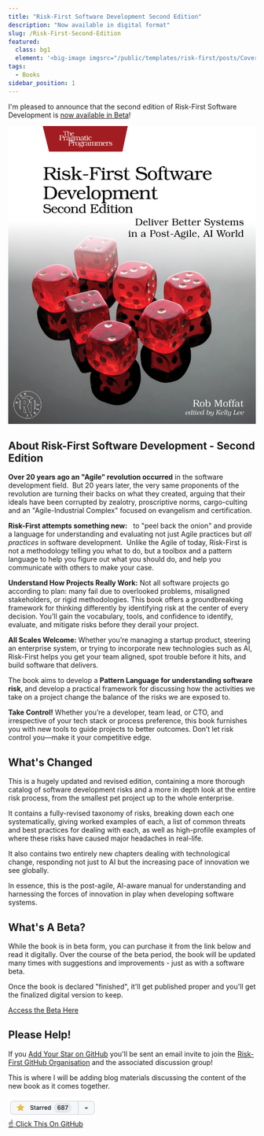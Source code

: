 ```yaml
---
title: "Risk-First Software Development Second Edition"
description: "Now available in digital format"
slug: /Risk-First-Second-Edition
featured:
  class: bg1
  element: '<big-image imgsrc="/public/templates/risk-first/posts/Cover_Image_Second_Edition.jpg" />'
tags:
  - Books
sidebar_position: 1
---
```


I'm pleased to announce that the second edition of Risk-First Software Development is [now available in Beta](https://pragprog.com/titles/rmrfsd/risk-first-software-development-second-edition)!

[![Risk-First Software Development Second Edition](/img/Cover_Image_Second_Edition.jpg)](https://pragprog.com/titles/rmrfsd/risk-first-software-development-second-edition)

## About Risk-First Software Development - Second Edition

**Over 20 years ago an "Agile" revolution occurred** in the software development field.  But 20 years later, the very same proponents of the revolution are turning their backs on what they created, arguing that their ideals have been corrupted by zealotry, proscriptive norms, cargo-culting and an "Agile-Industrial Complex" focused on evangelism and certification.

**Risk-First attempts something new:**   to "peel back the onion" and provide a language for understanding and evaluating not just Agile practices but _all practices_ in software development.  Unlike the Agile of today, Risk-First is not a methodology telling you what to do, but a toolbox and a pattern language to help you figure out what you should do, and help you communicate with others to make your case.

**Understand How Projects Really Work:** Not all software projects go according to plan: many fail due to overlooked problems, misaligned stakeholders, or rigid methodologies. This book offers a groundbreaking framework for thinking differently by identifying risk at the center of every decision. You’ll gain the vocabulary, tools, and confidence to identify, evaluate, and mitigate risks before they derail your project.

**All Scales Welcome:** Whether you’re managing a startup product, steering an enterprise system, or trying to incorporate new technologies such as AI, Risk-First helps you get your team aligned, spot trouble before it hits, and build software that delivers.

The book aims to develop a **Pattern Language for understanding software risk**, and develop a practical framework for discussing how the activities we take on a project change the balance of the risks we are exposed to.

**Take Control!** Whether you’re a developer, team lead, or CTO, and irrespective of your tech stack or process preference, this book furnishes you with new tools to guide projects to better outcomes. Don’t let risk control you—make it your competitive edge.

## What's Changed

This is a hugely updated and revised edition, containing a more thorough catalog of software development risks and a more in depth look at the entire risk process, from the smallest pet project up to the whole enterprise.

It contains a fully-revised taxonomy of risks, breaking down each one systematically, giving worked examples of each, a list of common threats and best practices for dealing with each, as well as high-profile examples of where these risks have caused major headaches in real-life.

It also contains two entirely new chapters dealing with technological change, responding not just to AI but the increasing pace of innovation we see globally.

In essence, this is the post-agile, AI-aware manual for understanding and harnessing the forces of innovation in play when developing software systems.

## What's A Beta?

<BoxOut title="What's A Beta For A Book, Anyway?">

While the book is in beta form, you can purchase it from the link below and read it digitally. Over the course of the beta period, the book will be updated many times with suggestions and improvements - just as with a software beta.

Once the book is declared "finished", it'll get published proper and you'll get the finalized digital version to keep.

[Access the Beta Here](https://pragprog.com/titles/rmrfsd/risk-first-software-development-second-edition)

</BoxOut>

## Please Help!

<Movement />

<BoxOut title="Join The Risk-First GitHub Organisation">

If you [Add Your Star on GitHub](https://github.com/risk-first/website) you'll be sent an email invite to join the [Risk-First GitHub Organisation](https://github.com/risk-first/website/discussions) and the associated discussion group!

This is where I will be adding blog materials discussing the content of the new book as it comes together.

[![GitHub Star](/img/github_star.png) <br /> ☝️ Click This On GitHub ](https://github.com/risk-first/website)

</BoxOut>
